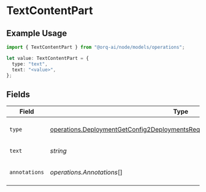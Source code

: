 # TextContentPart

## Example Usage

```typescript
import { TextContentPart } from "@orq-ai/node/models/operations";

let value: TextContentPart = {
  type: "text",
  text: "<value>",
};
```

## Fields

| Field                                                                                                                                                                            | Type                                                                                                                                                                             | Required                                                                                                                                                                         | Description                                                                                                                                                                      |
| -------------------------------------------------------------------------------------------------------------------------------------------------------------------------------- | -------------------------------------------------------------------------------------------------------------------------------------------------------------------------------- | -------------------------------------------------------------------------------------------------------------------------------------------------------------------------------- | -------------------------------------------------------------------------------------------------------------------------------------------------------------------------------- |
| `type`                                                                                                                                                                           | [operations.DeploymentGetConfig2DeploymentsRequestRequestBodyPrefixMessagesType](../../models/operations/deploymentgetconfig2deploymentsrequestrequestbodyprefixmessagestype.md) | :heavy_check_mark:                                                                                                                                                               | The type of the content part.                                                                                                                                                    |
| `text`                                                                                                                                                                           | *string*                                                                                                                                                                         | :heavy_check_mark:                                                                                                                                                               | The text content.                                                                                                                                                                |
| `annotations`                                                                                                                                                                    | *operations.Annotations*[]                                                                                                                                                       | :heavy_minus_sign:                                                                                                                                                               | Annotations for the text content.                                                                                                                                                |